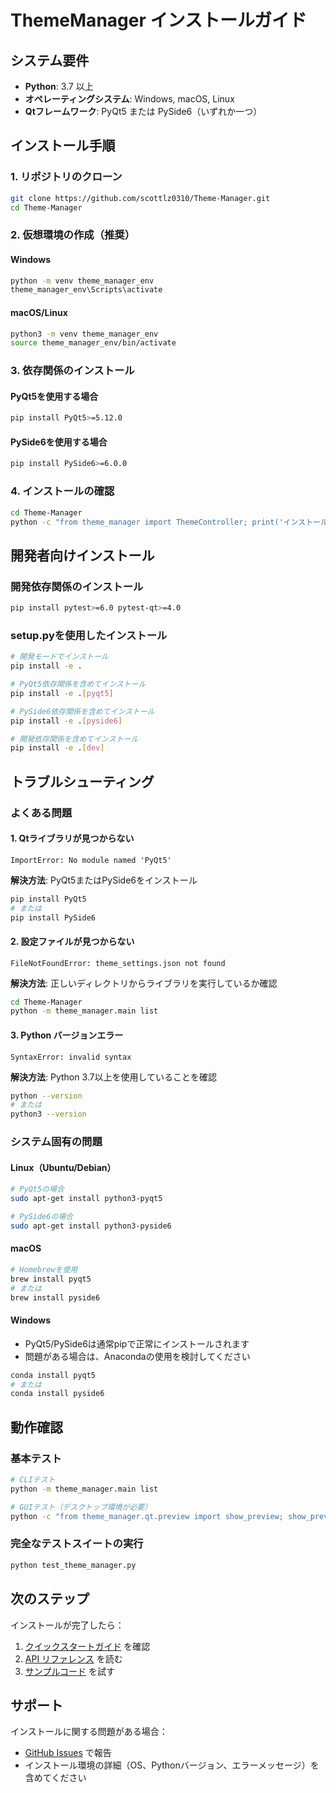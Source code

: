 # ThemeManager インストールガイド

## システム要件

- **Python**: 3.7 以上
- **オペレーティングシステム**: Windows, macOS, Linux
- **Qtフレームワーク**: PyQt5 または PySide6（いずれか一つ）

## インストール手順

### 1. リポジトリのクローン

```bash
git clone https://github.com/scottlz0310/Theme-Manager.git
cd Theme-Manager
```

### 2. 仮想環境の作成（推奨）

#### Windows
```bash
python -m venv theme_manager_env
theme_manager_env\Scripts\activate
```

#### macOS/Linux
```bash
python3 -m venv theme_manager_env
source theme_manager_env/bin/activate
```

### 3. 依存関係のインストール

#### PyQt5を使用する場合
```bash
pip install PyQt5>=5.12.0
```

#### PySide6を使用する場合
```bash
pip install PySide6>=6.0.0
```

### 4. インストールの確認

```bash
cd Theme-Manager
python -c "from theme_manager import ThemeController; print('インストール成功')"
```

## 開発者向けインストール

### 開発依存関係のインストール

```bash
pip install pytest>=6.0 pytest-qt>=4.0
```

### setup.pyを使用したインストール

```bash
# 開発モードでインストール
pip install -e .

# PyQt5依存関係を含めてインストール
pip install -e .[pyqt5]

# PySide6依存関係を含めてインストール
pip install -e .[pyside6]

# 開発依存関係を含めてインストール
pip install -e .[dev]
```

## トラブルシューティング

### よくある問題

#### 1. Qtライブラリが見つからない
```
ImportError: No module named 'PyQt5'
```

**解決方法**: PyQt5またはPySide6をインストール
```bash
pip install PyQt5
# または
pip install PySide6
```

#### 2. 設定ファイルが見つからない
```
FileNotFoundError: theme_settings.json not found
```

**解決方法**: 正しいディレクトリからライブラリを実行しているか確認
```bash
cd Theme-Manager
python -m theme_manager.main list
```

#### 3. Python バージョンエラー
```
SyntaxError: invalid syntax
```

**解決方法**: Python 3.7以上を使用していることを確認
```bash
python --version
# または
python3 --version
```

### システム固有の問題

#### Linux（Ubuntu/Debian）
```bash
# PyQt5の場合
sudo apt-get install python3-pyqt5

# PySide6の場合
sudo apt-get install python3-pyside6
```

#### macOS
```bash
# Homebrewを使用
brew install pyqt5
# または
brew install pyside6
```

#### Windows
- PyQt5/PySide6は通常pipで正常にインストールされます
- 問題がある場合は、Anacondaの使用を検討してください

```bash
conda install pyqt5
# または
conda install pyside6
```

## 動作確認

### 基本テスト
```bash
# CLIテスト
python -m theme_manager.main list

# GUIテスト（デスクトップ環境が必要）
python -c "from theme_manager.qt.preview import show_preview; show_preview()"
```

### 完全なテストスイートの実行
```bash
python test_theme_manager.py
```

## 次のステップ

インストールが完了したら：

1. [クイックスタートガイド](README_ja.md#クイックスタート) を確認
2. [API リファレンス](README_ja.md#api-リファレンス) を読む
3. [サンプルコード](examples/) を試す

## サポート

インストールに関する問題がある場合：
- [GitHub Issues](https://github.com/scottlz0310/Theme-Manager/issues) で報告
- インストール環境の詳細（OS、Pythonバージョン、エラーメッセージ）を含めてください
